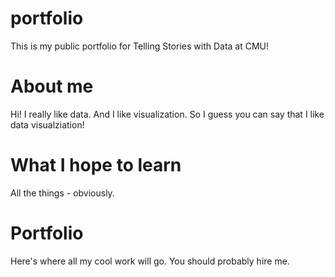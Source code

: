 # portfolio
This is my public portfolio for Telling Stories with Data at CMU!

# About me
Hi!  I really like data.  And I like visualization.  So I guess you can say that I like data visualziation!

# What I hope to learn
All the things - obviously. 

# Portfolio
Here's where all my cool work will go.  You should probably hire me. 
